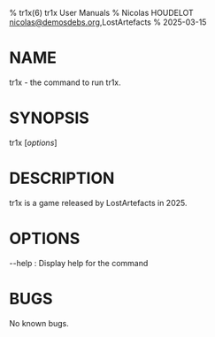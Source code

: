 % tr1x(6) tr1x User Manuals
% Nicolas HOUDELOT <nicolas@demosdebs.org>,LostArtefacts
% 2025-03-15

# NAME
tr1x - the command to run tr1x.

# SYNOPSIS
tr1x [*options*]

# DESCRIPTION
tr1x is a game released by LostArtefacts in 2025.

# OPTIONS
\--help
:   Display help for the command

# BUGS
No known bugs.

